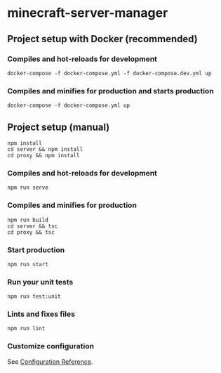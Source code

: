 # minecraft-server-manager

## Project setup with Docker (recommended)
### Compiles and hot-reloads for development
```
docker-compose -f docker-compose.yml -f docker-compose.dev.yml up
```

### Compiles and minifies for production and starts production
```
docker-compose -f docker-compose.yml up
```

## Project setup (manual)
```
npm install
cd server && npm install
cd proxy && npm install
```

### Compiles and hot-reloads for development
```
npm run serve
```

### Compiles and minifies for production
```
npm run build
cd server && tsc
cd proxy && tsc
```

### Start production
```
npm run start
```

### Run your unit tests
```
npm run test:unit
```

### Lints and fixes files
```
npm run lint
```

### Customize configuration
See [Configuration Reference](https://cli.vuejs.org/config/).

